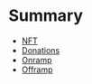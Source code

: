 # Summary

- [NFT](use-cases/nft.md)
- [Donations](use-cases/donations.md)
- [Onramp](use-cases/onramp.md)
- [Offramp](use-cases/offramp.md)
